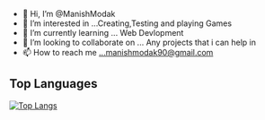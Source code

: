 - 👋 Hi, I’m @ManishModak
- 👀 I’m interested in ...Creating,Testing and playing Games
- 🌱 I’m currently learning ... Web Devlopment
- 💞️ I’m looking to collaborate on ... Any projects that i can help in
- 📫 How to reach me ...manishmodak90@gmail.com

## Top Languages

[![Top Langs](https://github-readme-stats-git-masterrstaa-rickstaa.vercel.app/api/top-langs/?username=YOUR_USERNAME)](https://github.com/ManishModak/github-readme-stats)

